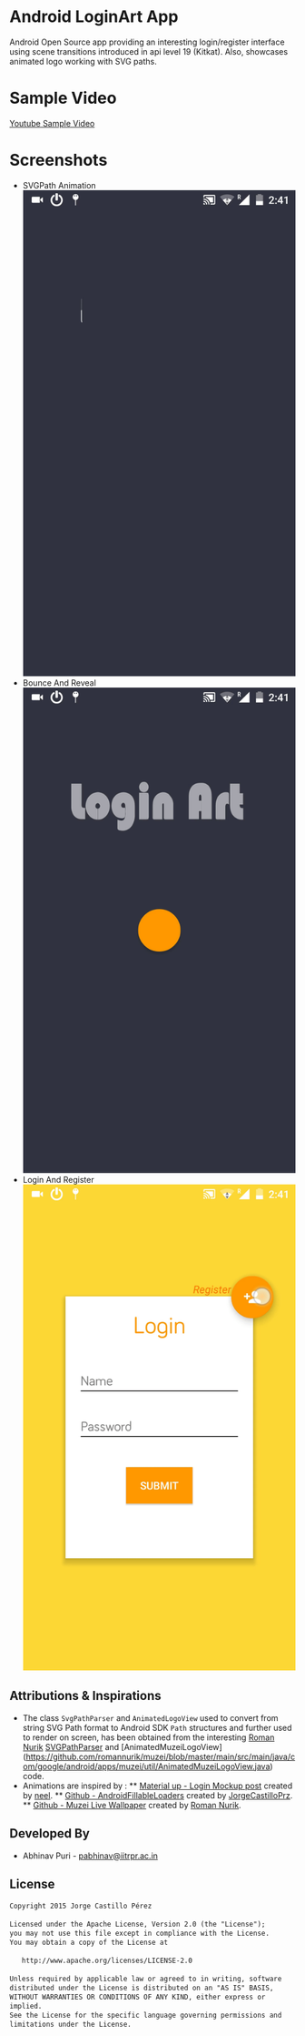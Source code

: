 Android LoginArt App
====================
Android Open Source app providing an interesting login/register interface using scene transitions introduced in api level 19 (Kitkat).
Also, showcases animated logo working with SVG paths.

Sample Video
============
[Youtube Sample Video](https://www.youtube.com/watch?v=3KVk6ujXoVc)

Screenshots
===========
* SVGPath Animation ![Demo Screenshot][1]
* Bounce And Reveal ![Demo Screenshot 2][2]
* Login And Register ![Demo Screenshot 3][3]

Attributions & Inspirations
---------------------------
* The class `SvgPathParser` and `AnimatedLogoView` used to convert from string SVG Path format to Android SDK `Path` structures and further used to render on screen, has been obtained from the interesting [Roman Nurik](https://github.com/romannurik) [SVGPathParser](https://github.com/romannurik/muzei/blob/master/main%2Fsrc%2Fmain%2Fjava%2Fcom%2Fgoogle%2Fandroid%2Fapps%2Fmuzei%2Futil%2FSvgPathParser.java)  and [AnimatedMuzeiLogoView] (https://github.com/romannurik/muzei/blob/master/main/src/main/java/com/google/android/apps/muzei/util/AnimatedMuzeiLogoView.java) code.
* Animations are inspired by :
  ** [Material up - Login Mockup post](http://www.materialup.com/posts/login-mockup) created by [neel](http://www.materialup.com/neel2292).
  ** [Github - AndroidFillableLoaders](https://github.com/JorgeCastilloPrz/AndroidFillableLoaders) created by [JorgeCastilloPrz](http://jorgecastillo.xyz/).
  ** [Github - Muzei Live Wallpaper](https://github.com/romannurik/muzei) created by [Roman Nurik](http://roman.nurik.net/).

Developed By
------------
* Abhinav Puri - <pabhinav@iitrpr.ac.in>

License
-------

    Copyright 2015 Jorge Castillo Pérez

    Licensed under the Apache License, Version 2.0 (the "License");
    you may not use this file except in compliance with the License.
    You may obtain a copy of the License at

       http://www.apache.org/licenses/LICENSE-2.0

    Unless required by applicable law or agreed to in writing, software
    distributed under the License is distributed on an "AS IS" BASIS,
    WITHOUT WARRANTIES OR CONDITIONS OF ANY KIND, either express or implied.
    See the License for the specific language governing permissions and
    limitations under the License.

[1]: ./demogif/svgPathAnimation.gif
[2]: ./demogif/ballBouncingAndRevealEffect.gif
[3]: ./demogif/loginAndRegister.gif